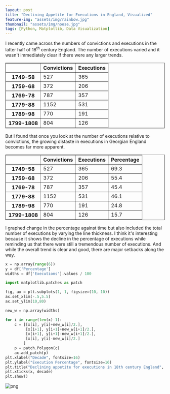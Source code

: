 ```yaml
---
layout: post
title: "Declining Appetite for Executions in England, Visualized"
feature-img: "assets/img/rainbow.jpg"
thumbnail: "assets/img/noose.jpg"
tags: [Python, Matplotlib, Data Visualization]
---
```


I recently came across the numbers of convictions and executions in the latter half of 18<sup>th</sup> century England. The number of executions varied and it wasn't immediately clear if there were any larger trends.


<div>
<style scoped>
    .dataframe tbody tr th:only-of-type {
        vertical-align: middle;
    }

    .dataframe tbody tr th {
        vertical-align: top;
    }

    .dataframe thead th {
        text-align: right;
    }
</style>
<table border="1" class="dataframe">
  <thead>
    <tr style="text-align: right;">
      <th></th>
      <th>Convictions</th>
      <th>Executions</th>
    </tr>
  </thead>
  <tbody>
    <tr>
      <th>1749-58</th>
      <td>527</td>
      <td>365</td>
    </tr>
    <tr>
      <th>1759-68</th>
      <td>372</td>
      <td>206</td>
    </tr>
    <tr>
      <th>1769-78</th>
      <td>787</td>
      <td>357</td>
    </tr>
    <tr>
      <th>1779-88</th>
      <td>1152</td>
      <td>531</td>
    </tr>
    <tr>
      <th>1789-98</th>
      <td>770</td>
      <td>191</td>
    </tr>
    <tr>
      <th>1799-1808</th>
      <td>804</td>
      <td>126</td>
    </tr>
  </tbody>
</table>
</div>



But I found that once you look at the number of executions relative to convictions, the growing distaste in executions in Georgian England becomes far more apparent.


<div>
<style scoped>
    .dataframe tbody tr th:only-of-type {
        vertical-align: middle;
    }

    .dataframe tbody tr th {
        vertical-align: top;
    }

    .dataframe thead th {
        text-align: right;
    }
</style>
<table border="1" class="dataframe">
  <thead>
    <tr style="text-align: right;">
      <th></th>
      <th>Convictions</th>
      <th>Executions</th>
      <th>Percentage</th>
    </tr>
  </thead>
  <tbody>
    <tr>
      <th>1749-58</th>
      <td>527</td>
      <td>365</td>
      <td>69.3</td>
    </tr>
    <tr>
      <th>1759-68</th>
      <td>372</td>
      <td>206</td>
      <td>55.4</td>
    </tr>
    <tr>
      <th>1769-78</th>
      <td>787</td>
      <td>357</td>
      <td>45.4</td>
    </tr>
    <tr>
      <th>1779-88</th>
      <td>1152</td>
      <td>531</td>
      <td>46.1</td>
    </tr>
    <tr>
      <th>1789-98</th>
      <td>770</td>
      <td>191</td>
      <td>24.8</td>
    </tr>
    <tr>
      <th>1799-1808</th>
      <td>804</td>
      <td>126</td>
      <td>15.7</td>
    </tr>
  </tbody>
</table>
</div>



I graphed change in the percentage against time but also included the total number of executions by varying the line thickness. I think it's interesting because it shows the decline in the percentage of executions while reminding us that there were still a tremendous number of executions. And while the overall trend is clear and good, there are major setbacks along the way.


```python
x = np.array(range(6))
y = df['Percentage']
widths = df['Executions'].values / 100
```


```python
import matplotlib.patches as patch

fig, ax = plt.subplots(1, 1, figsize=(10, 10))
ax.set_xlim(-.5,5.5)
ax.set_ylim(10,80)

new_w = np.array(widths)

for i in range(len(x)-1):
    c = [[x[i], y[i]+new_w[i]/2.],
         [x[i+1], y[i+1]+new_w[i+1]/2.],
         [x[i+1], y[i+1]-new_w[i+1]/2.],
         [x[i], y[i]-new_w[i]/2.]
        ]
    p = patch.Polygon(c)
    ax.add_patch(p)
plt.xlabel("Decade", fontsize=16)
plt.ylabel("Execution Percentage", fontsize=16)
plt.title("Declining appetite for executions in 18th century England", fontsize=18)
plt.xticks(x, decade)
plt.show()
```


![png]({{site.baseurl}}/{{site.baseurl}}/assets/img/2016-08-12-Declining-Executions-in-England_files/2016-08-12-Declining-Executions-in-England_10_0.png)

